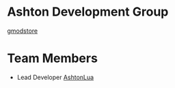 # Ashton Development Group

[gmodstore](https://www.gmodstore.com/teams/OHtdTfb-RAyZ4tdX5zqyOA)

# Team Members
+ Lead Developer [AshtonLua](https://github.com/AshtonLua)
